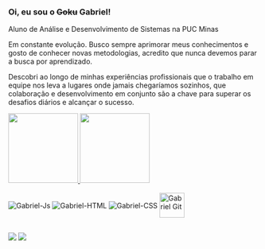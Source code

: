 ### Oi, eu sou o <s>Goku</s> Gabriel!
<p>Aluno de Análise e Desenvolvimento de Sistemas na PUC Minas

Em constante evolução. Busco sempre aprimorar meus conhecimentos e gosto de conhecer novas metodologias, acredito que nunca devemos parar a busca por aprendizado.

Descobri ao longo de minhas experiências profissionais que o trabalho em equipe nos leva a lugares onde jamais chegaríamos sozinhos, que colaboração e desenvolvimento em conjunto são a chave para superar os desafios diários e alcançar o sucesso.
  </p>
  
  <a href="https://github.com/gabriel-palhares">
  <img height="140em" src="https://github-readme-stats.vercel.app/api?username=gabriel-palhares&show_icons=true&theme=great-gatsby&include_all_commits=true&count_private=true"/>
  <img height="140em" src="https://github-readme-stats.vercel.app/api/top-langs/?username=gabriel-palhares&layout=compact&langs_count=7&theme=dracula"/>
</a></div>

<div style="display: inline_block"><br>
  <img align="center" alt="Gabriel-Js" height="auto" width="auto" src="https://img.shields.io/badge/JavaScript-323330?style=for-the-badge&logo=javascript&logoColor=F7DF1E">
  <img align="center" alt="Gabriel-HTML" height="auto" width="auto" src="https://img.shields.io/badge/HTML5-E34F26?style=for-the-badge&logo=html5&logoColor=white">
  <img align="center" alt="Gabriel-CSS" height="auto" width="auto" src="https://img.shields.io/badge/CSS3-1572B6?style=for-the-badge&logo=css3&logoColor=white">
  <img align="center" alt="Gabriel Git" height="50" width="50" src="https://cdn.jsdelivr.net/gh/devicons/devicon/icons/git/git-original-wordmark.svg">
 
</div>

  ##
  
  <a href = "mailto:gabriel.edu.p@gmail.com"><img src="https://img.shields.io/badge/-Gmail-%23333?style=for-the-badge&logo=gmail&logoColor=white" target="_blank"></a>
  <a href="https://www.linkedin.com/in/gabrielpalhares-" target="_blank"><img src="https://img.shields.io/badge/-LinkedIn-%230077B5?style=for-the-badge&logo=linkedin&logoColor=white" target="_blank"></a>
 

 
</div>
